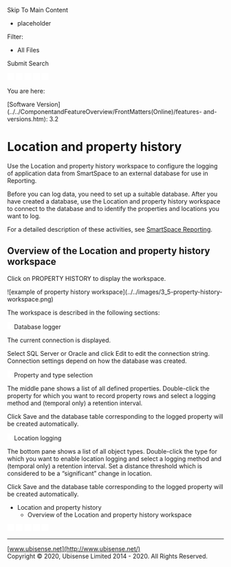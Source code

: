 

Skip To Main Content

[](../../Home.htm)

  * placeholder

Filter:

  * All Files

Submit Search

![Navigate previous](../../images/transparent.gif) ![Navigate
next](../../images/transparent.gif) ![Expand
all](../../images/transparent.gif) ![](../../images/transparent.gif)
![Print](../../images/transparent.gif)

You are here:

[Software
Version](../../ComponentandFeatureOverview/FrontMatters\(Online\)/features-
and-versions.htm): 3.2

# Location and property history

Use the Location and property history workspace to configure the logging of
application data from SmartSpace to an external database for use in Reporting.

Before you can log data, you need to set up a suitable database. After you
have created a database, use the Location and property history workspace to
connect to the database and to identify the properties and locations you want
to log.

For a detailed description of these activities, see [SmartSpace
Reporting](../Reporting/reporting-developer.htm).

## Overview of the Location and property history workspace

Click on PROPERTY HISTORY to display the workspace.

![example of property history workspace](../../images/3_5-property-history-
workspace.png)

The workspace is described in the following sections:

![Closed](../../images/transparent.gif)Database logger

The current connection is displayed.

Select SQL Server or Oracle and click Edit to edit the connection string.
Connection settings depend on how the database was created.

![Closed](../../images/transparent.gif)Property and type selection

The middle pane shows a list of all defined properties. Double-click the
property for which you want to record property rows and select a logging
method and (temporal only) a retention interval.

Click Save and the database table corresponding to the logged property will be
created automatically.

![Closed](../../images/transparent.gif)Location logging

The bottom pane shows a list of all object types. Double-click the type for
which you want to enable location logging and select a logging method and
(temporal only) a retention interval. Set a distance threshold which is
considered to be a “significant” change in location.

Click Save and the database table corresponding to the logged property will be
created automatically.

  * Location and property history
    * Overview of the Location and property history workspace

![Navigate previous](../../images/transparent.gif) ![Navigate
next](../../images/transparent.gif) ![Expand
all](../../images/transparent.gif) ![](../../images/transparent.gif)
![Print](../../images/transparent.gif)

* * *

[www.ubisense.net](http://www.ubisense.net/)  
Copyright © 2020, Ubisense Limited 2014 - 2020. All Rights Reserved.

